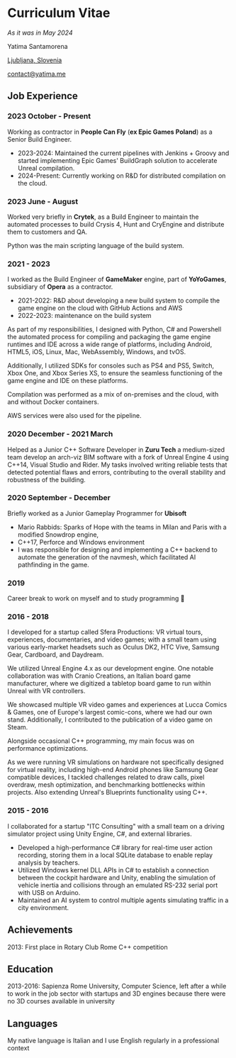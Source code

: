 # Curriculum Vitae

_As it was in May 2024_


Yatima Santamorena

[Ljubljana, Slovenia](https://maps.app.goo.gl/HkrXs5vaJ4y3X6vW8)

[contact@yatima.me](mailto:contact@yatima.me)

## Job Experience

### 2023 October - Present

Working as contractor in **People Can Fly** (**ex Epic Games Poland**) as a Senior Build Engineer.

- 2023-2024: Maintained the current pipelines with Jenkins + Groovy and started implementing Epic Games' BuildGraph solution to accelerate Unreal compilation.
- 2024-Present: Currently working on R&D for distributed compilation on the cloud.

### 2023 June - August

Worked very briefly in **Crytek**, as a Build Engineer to maintain the automated processes to build Crysis 4,
Hunt and CryEngine and distribute them to customers and QA.

Python was the main scripting language of the build system.

### 2021 - 2023

I worked as the Build Engineer of **GameMaker** engine, part of **YoYoGames**, subsidiary of **Opera** as a contractor.

- 2021-2022: R&D about developing a new build system to compile the game engine on the cloud with GitHub Actions and AWS
- 2022-2023: maintenance on the build system 

As part of my responsibilities, I designed with Python, C# and Powershell the automated process
for compiling and packaging the game engine runtimes and IDE across a wide range of platforms, including Android, HTML5, iOS, Linux, Mac, WebAssembly,
Windows, and tvOS.

Additionally, I utilized SDKs for consoles such as
PS4 and PS5, Switch, Xbox One, and Xbox Series XS, to ensure the seamless functioning of the
game engine and IDE on these platforms.

Compilation was performed as a mix of on-premises and the cloud, with and without Docker
containers.

AWS services were also used for the pipeline.

### 2020 December - 2021 March

Helped as a Junior C++ Software Developer in **Zuru Tech** a medium-sized team develop an arch-viz BIM software with a fork of Unreal Engine 4 using C++14, Visual Studio and Rider.
My tasks involved writing reliable tests that detected potential flaws and errors, contributing to the
overall stability and robustness of the building.

### 2020 September - December

Briefly worked as a Junior Gameplay Programmer for **Ubisoft** 

* Mario Rabbids: Sparks of Hope with the teams in Milan and Paris with a modified Snowdrop engine,
* C++17, Perforce and Windows environment
* I was responsible for designing and implementing a C++ backend to automate the generation of the navmesh, which facilitated AI pathfinding in the game.

### 2019

Career break to work on myself and to study programming 🌱

### 2016 - 2018

I developed for a startup called Sfera Productions: VR virtual tours, experiences, documentaries, and video games; with a small team
using various early-market headsets such as Oculus DK2, HTC Vive, Samsung Gear, Cardboard,
and Daydream.

We utilized Unreal Engine 4.x as our development engine.
One notable collaboration was with Cranio Creations, an Italian board game manufacturer, where
we digitized a tabletop board game to run within Unreal with VR controllers.

We showcased multiple VR video games and experiences at Lucca Comics & Games, one of
Europe's largest comic-cons, where we had our own stand.
Additionally, I contributed to the publication of a video game on Steam.

Alongside occasional C++ programming, my main focus was on performance optimizations.

As we were running VR simulations on hardware not specifically designed for virtual reality, including
high-end Android phones like Samsung Gear compatible devices, I tackled challenges related to
draw calls, pixel overdraw, mesh optimization, and benchmarking bottlenecks within projects. Also extending Unreal's Blueprints functionality using C++.

### 2015 - 2016

I collaborated for a startup "ITC Consulting" with a small team on a driving simulator project using Unity Engine, C#, and
external libraries.

* Developed a high-performance C# library for real-time user action recording, storing them in a
local SQLite database to enable replay analysis by teachers.
* Utilized Windows kernel DLL APIs in C# to establish a connection between the cockpit
hardware and Unity, enabling the simulation of vehicle inertia and collisions through an
emulated RS-232 serial port with USB on Arduino.
* Maintained an AI system to control multiple agents simulating traffic in a city environment.

## Achievements

2013: First place in Rotary Club Rome C++ competition

## Education

2013-2016: Sapienza Rome University, Computer Science, left after a while to work in the job sector with startups and 3D engines because there were no 3D courses available in university  

## Languages

My native language is Italian and I use English regularly in a professional context
